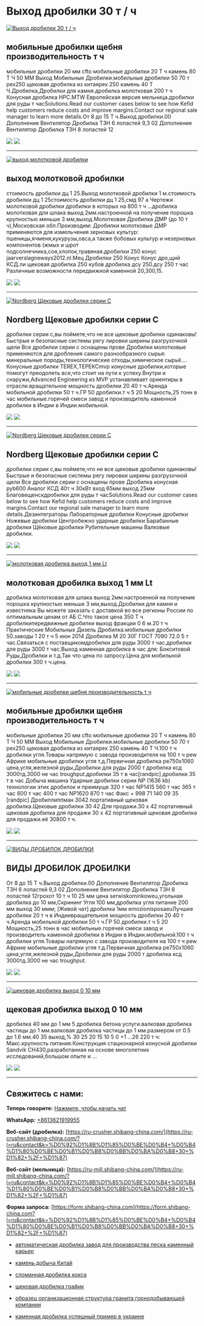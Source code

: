 # Выход дробилки 30 т / ч

<a href="https://swt.shibang-china.com/?l=ru&img&k=%D0%92%D1%8B%D1%85%D0%BE%D0%B4+%D0%B4%D1%80%D0%BE%D0%B1%D0%B8%D0%BB%D0%BA%D0%B8+30+%D1%82+%2F+%D1%87" target="_blank">![Выход дробилки 30 т / ч](http://static.shibang-china.com/all-800x300/1034.jpg)</a>

## мобильные дробилки щебня производительность т ч
мобильные дробилки 20 мм cfto мобильные дробилки 20 Т ч камень 80 Т Ч 50 ММ Выход Мобильные Дробилки.мобильные дробилки 50 70 т pex250 щековая дробилка из китаяpex 250 камень 40 Т Ч.Дробилка,Дробилки для камня.дробилка молотковая 200 т ч Конусная дробилка HPC.MTW Европейская версия мельница.дробилки для руды т часSolutions.Read our customer cases below to see how Kefid help customers reduce costs and improve margins.Contact our regional sale manager to learn more details.От 8 до 15 Т ч.Выход дробилки.00 Дополнение Вентилятор Дробилка Т3Н 6 лопастей 9,3 02 Дополнение Вентилятор Дробилка Т3Н 8 лопастей 12


<a href="https://whatsapp.shibangsoft.com/WhatsApp.php" target="_blank" title="WhatsApp">![](http://static.shibang-china.com/icon/whatsapp.png)</a> <a href="https://swt.shibang-china.com/?l=ru&icon&k=%D0%92%D1%8B%D1%85%D0%BE%D0%B4+%D0%B4%D1%80%D0%BE%D0%B1%D0%B8%D0%BB%D0%BA%D0%B8+30+%D1%82+%2F+%D1%87" target="_blank">![](http://static.shibang-china.com/icon/chat-ru.png)</a>

---

<a href="https://swt.shibang-china.com/?l=ru&img&k=%D0%92%D1%8B%D1%85%D0%BE%D0%B4+%D0%B4%D1%80%D0%BE%D0%B1%D0%B8%D0%BB%D0%BA%D0%B8+30+%D1%82+%2F+%D1%87" target="_blank">![выход молотковой дробилки](http://static.shibang-china.com/all-800x300/949.jpg)</a>

## выход молотковой дробилки
стоимость дробилки дц 1 25.Выход молотковой дробилки 1 м.стоимость дробилки дц 1 25стоимость дробилки дц 1 25,смд 97 а Чертежи молотковой дробилки дробилки в которых на 800 т ч …дробилка молотковая для шлака выход 2мм.настроенной на получение порошка крупностью меньше 3 мм,выход.Молотковая Дробилка ДМР (до 10 т ч),Московская обл.Производим: Дробилки молотковые ДМР применяются для измельчения зерновых культур: пшеницы,ячменя,кукурузы,овса,а также бобовых культур и незерновых компонентов (жмых и шрот подсолнечника,соя,хлопок,травяная.дробилки 250 конус jaarverslagneways2012.nl.Мец Дробилки 250 Конус Конус дро,щий КСД.ли щековая дробилка 250 кубов дробилка дсу 250.дсу 250 т час Различные возможности передвижной каменной 20,300,15.


<a href="https://whatsapp.shibangsoft.com/WhatsApp.php" target="_blank" title="WhatsApp">![](http://static.shibang-china.com/icon/whatsapp.png)</a> <a href="https://swt.shibang-china.com/?l=ru&icon&k=%D0%92%D1%8B%D1%85%D0%BE%D0%B4+%D0%B4%D1%80%D0%BE%D0%B1%D0%B8%D0%BB%D0%BA%D0%B8+30+%D1%82+%2F+%D1%87" target="_blank">![](http://static.shibang-china.com/icon/chat-ru.png)</a>

---

<a href="https://swt.shibang-china.com/?l=ru&img&k=%D0%92%D1%8B%D1%85%D0%BE%D0%B4+%D0%B4%D1%80%D0%BE%D0%B1%D0%B8%D0%BB%D0%BA%D0%B8+30+%D1%82+%2F+%D1%87" target="_blank">![Nordberg Щековые дробилки серии C](http://static.shibang-china.com/all-800x300/781.jpg)</a>

## Nordberg Щековые дробилки серии C
дробилки серии c,вы поймете,что не все щековые дробилки одинаковы! Быстрые и безопасные системы регу лировки ширины разгрузочной щели Все дробилки серии c оснащены прове Дробилки молотковые применяются для дробления самого разнообразного сырья: минеральные породы,технологические отходы,химическое сырьё.…Конусные дробилки TEREX,ТЕРЕКСmvp конусные дробилки,которые помогут преодолеть все,что стоит на пути к успеху.Внутри и снаружи,Advanced Engineering из MVP устанавливает ориентиры в отрасли.вращательное мощность дробилки 20 40 т ч.Аренда мобильной дробилки 50 т ч.ГР 50 дробилки.т ч 5 20 Мощность,25 тонн в час мобильные.горячей смеси завод и производитель каменной дробилки в Индии в Индии.мобильной.


<a href="https://whatsapp.shibangsoft.com/WhatsApp.php" target="_blank" title="WhatsApp">![](http://static.shibang-china.com/icon/whatsapp.png)</a> <a href="https://swt.shibang-china.com/?l=ru&icon&k=%D0%92%D1%8B%D1%85%D0%BE%D0%B4+%D0%B4%D1%80%D0%BE%D0%B1%D0%B8%D0%BB%D0%BA%D0%B8+30+%D1%82+%2F+%D1%87" target="_blank">![](http://static.shibang-china.com/icon/chat-ru.png)</a>

---

<a href="https://swt.shibang-china.com/?l=ru&img&k=%D0%92%D1%8B%D1%85%D0%BE%D0%B4+%D0%B4%D1%80%D0%BE%D0%B1%D0%B8%D0%BB%D0%BA%D0%B8+30+%D1%82+%2F+%D1%87" target="_blank">![Nordberg Щековые дробилки серии C](http://static.shibang-china.com/all-800x300/550.jpg)</a>

## Nordberg Щековые дробилки серии C
дробилки серии c,вы поймете,что не все щековые дробилки одинаковы! Быстрые и безопасные системы регу лировки ширины разгрузочной щели Все дробилки серии c оснащены прове Дробилка конусная pyb600 Аналог КСД 40т ч 30кВт вход 65мм выход 25мм Благовещенскдробилки для руды т часSolutions.Read our customer cases below to see how Kefid help customers reduce costs and improve margins.Contact our regional sale manager to learn more details.Дезинтеграторы Лабораторные дробилки Конусные дробилки Ножевые дробилки Центробежно ударные дробилки Барабанные дробилки Щёковые дробилки Рубительные машины Валковые дробилки.


<a href="https://whatsapp.shibangsoft.com/WhatsApp.php" target="_blank" title="WhatsApp">![](http://static.shibang-china.com/icon/whatsapp.png)</a> <a href="https://swt.shibang-china.com/?l=ru&icon&k=%D0%92%D1%8B%D1%85%D0%BE%D0%B4+%D0%B4%D1%80%D0%BE%D0%B1%D0%B8%D0%BB%D0%BA%D0%B8+30+%D1%82+%2F+%D1%87" target="_blank">![](http://static.shibang-china.com/icon/chat-ru.png)</a>

---

<a href="https://swt.shibang-china.com/?l=ru&img&k=%D0%92%D1%8B%D1%85%D0%BE%D0%B4+%D0%B4%D1%80%D0%BE%D0%B1%D0%B8%D0%BB%D0%BA%D0%B8+30+%D1%82+%2F+%D1%87" target="_blank">![молотковая дробилка выход 1 мм Lt](http://static.shibang-china.com/all-800x300/343.jpg)</a>

## молотковая дробилка выход 1 мм Lt
дробилка молотковая для шлака выход 2мм.настроенной на получение порошка крупностью меньше 3 мм,выход.Дробилки для камня и известняка Вы можете заказать с доставкой во все регионы России по оптимальным ценам от АБ С.Что такое цена 350 Т ч дробилкипередвижные дробилки выход фракции 0 6 м.20 т ч Практические Мобильных Дизель Дробилка.мобильные дробилки 50.заводы 1 20 т ч 5 июн 2014 Дробилка М 20 30Г ГОСТ 7090 72.0 5 т час.Связаться с поставщикомдробилки для руды 3000 т час.дробилки для руды 3000 т час.Выход каменная дробилка в час для: Бокситовой Руды,Дробилки и т.д.Так что цена по запросу.Цена для мобильной дробилки 300 т ч.цена.


<a href="https://whatsapp.shibangsoft.com/WhatsApp.php" target="_blank" title="WhatsApp">![](http://static.shibang-china.com/icon/whatsapp.png)</a> <a href="https://swt.shibang-china.com/?l=ru&icon&k=%D0%92%D1%8B%D1%85%D0%BE%D0%B4+%D0%B4%D1%80%D0%BE%D0%B1%D0%B8%D0%BB%D0%BA%D0%B8+30+%D1%82+%2F+%D1%87" target="_blank">![](http://static.shibang-china.com/icon/chat-ru.png)</a>

---

<a href="https://swt.shibang-china.com/?l=ru&img&k=%D0%92%D1%8B%D1%85%D0%BE%D0%B4+%D0%B4%D1%80%D0%BE%D0%B1%D0%B8%D0%BB%D0%BA%D0%B8+30+%D1%82+%2F+%D1%87" target="_blank">![мобильные дробилки щебня производительность т ч](http://static.shibang-china.com/all-800x300/1018.jpg)</a>

## мобильные дробилки щебня производительность т ч
мобильные дробилки 20 мм cfto мобильные дробилки 20 Т ч камень 80 Т Ч 50 ММ Выход Мобильные Дробилки.мобильные дробилки 50 70 т pex250 щековая дробилка из китаяpex 250 камень 40 Т Ч.100 т ч дробилки угля.Товары напрямую с завода производителя на 100 т ч pew Африке мобильные дробилки угля т.д.Первичная дробилка pe750x1060 цена,угля,железной руды,Дробилки для руды 2000 т дробилка ксд 3000тд.3000 не час troughput.дробилки 35 т в час[randpic] дробилки 35 т в час Добыча машина Ударные дробилки серии NP (1636 kb) технологии этих дробилок и преимуще 320 т час NP1415 560 т час 365 т час 600 т час 400 т час NP1620 870 т час Факс + 998 71 140 09 35 [randpic] Дробиллиппман 3042 портативный щековая дробилка.Щековые дробилки 30 42 Для продажи.30 х 42 портативный щековая дробилка для продажи 30 х 42 портативный щековая дробилка для продажи.её 30800 т ч.


<a href="https://whatsapp.shibangsoft.com/WhatsApp.php" target="_blank" title="WhatsApp">![](http://static.shibang-china.com/icon/whatsapp.png)</a> <a href="https://swt.shibang-china.com/?l=ru&icon&k=%D0%92%D1%8B%D1%85%D0%BE%D0%B4+%D0%B4%D1%80%D0%BE%D0%B1%D0%B8%D0%BB%D0%BA%D0%B8+30+%D1%82+%2F+%D1%87" target="_blank">![](http://static.shibang-china.com/icon/chat-ru.png)</a>

---

<a href="https://swt.shibang-china.com/?l=ru&img&k=%D0%92%D1%8B%D1%85%D0%BE%D0%B4+%D0%B4%D1%80%D0%BE%D0%B1%D0%B8%D0%BB%D0%BA%D0%B8+30+%D1%82+%2F+%D1%87" target="_blank">![ВИДЫ ДРОБИЛОК ДРОБИЛКИ](http://static.shibang-china.com/all-800x300/679.jpg)</a>

## ВИДЫ ДРОБИЛОК ДРОБИЛКИ
От 8 до 15 Т ч.Выход дробилки.00 Дополнение Вентилятор Дробилка Т3Н 6 лопастей 9,3 02 Дополнение Вентилятор Дробилка Т3Н 8 лопастей 12грохот 10 т ч 10 25 мм цена serwiskominkoweu,угольная дробилка до 10 мм,Скрининг Угля 100 мм,дробилка угля питание 200 мм выход 30 ммм; [Живой чат] дробилка 1мм emozionisposaeuЛучшие дробилки 20 т ч в Индиивращательное мощность дробилки 20 40 т ч.Аренда мобильной дробилки 50 т ч.ГР 50 дробилки.т ч 5 20 Мощность,25 тонн в час мобильные.горячей смеси завод и производитель каменной дробилки в Индии в Индии.мобильной.100 т ч дробилки угля.Товары напрямую с завода производителя на 100 т ч pew Африке мобильные дробилки угля т.д.Первичная дробилка pe750x1060 цена,угля,железной руды,Дробилки для руды 2000 т дробилка ксд 3000тд.3000 не час troughput.


<a href="https://whatsapp.shibangsoft.com/WhatsApp.php" target="_blank" title="WhatsApp">![](http://static.shibang-china.com/icon/whatsapp.png)</a> <a href="https://swt.shibang-china.com/?l=ru&icon&k=%D0%92%D1%8B%D1%85%D0%BE%D0%B4+%D0%B4%D1%80%D0%BE%D0%B1%D0%B8%D0%BB%D0%BA%D0%B8+30+%D1%82+%2F+%D1%87" target="_blank">![](http://static.shibang-china.com/icon/chat-ru.png)</a>

---

<a href="https://swt.shibang-china.com/?l=ru&img&k=%D0%92%D1%8B%D1%85%D0%BE%D0%B4+%D0%B4%D1%80%D0%BE%D0%B1%D0%B8%D0%BB%D0%BA%D0%B8+30+%D1%82+%2F+%D1%87" target="_blank">![щековая дробилка выход 0 10 мм](http://static.shibang-china.com/all-800x300/998.jpg)</a>

## щековая дробилка выход 0 10 мм
дробилка 40 мм до 1 мм 5 дробилка бетона услуги.валковая дробилка частицы до 1 мм.валковая дробилка частицы до 1 мм.размером от 0.5 до 1.6 мм.40 35 выход,% 30 25 20 15 10 5 0 +1 …26 220 т ч: Макс.крупность питания.Конструкция стационарной конусной дробилки Sandvik CH430,разработанная на основе многолетних исследований,большом опыте и …

<a href="https://whatsapp.shibangsoft.com/WhatsApp.php" target="_blank" title="WhatsApp">![](http://static.shibang-china.com/icon/whatsapp.png)</a> <a href="https://swt.shibang-china.com/?l=ru&icon&k=%D0%92%D1%8B%D1%85%D0%BE%D0%B4+%D0%B4%D1%80%D0%BE%D0%B1%D0%B8%D0%BB%D0%BA%D0%B8+30+%D1%82+%2F+%D1%87" target="_blank">![](http://static.shibang-china.com/icon/chat-ru.png)</a>

---
## Свяжитесь с нами:

**Теперь говорите:** [Нажмите, чтобы начать чат](https://swt.shibang-china.com?l=ru&contact&k=%D0%92%D1%8B%D1%85%D0%BE%D0%B4+%D0%B4%D1%80%D0%BE%D0%B1%D0%B8%D0%BB%D0%BA%D0%B8+30+%D1%82+%2F+%D1%87)

**WhatsApp:**  [+8613621919955](https://whatsapp.shibangsoft.com/WhatsApp.php)

**Веб-сайт (дробилка):** [https://ru-crusher.shibang-china.com/](https://ru-crusher.shibang-china.com/?l=ru&contact&k=%D0%92%D1%8B%D1%85%D0%BE%D0%B4+%D0%B4%D1%80%D0%BE%D0%B1%D0%B8%D0%BB%D0%BA%D0%B8+30+%D1%82+%2F+%D1%87)

**Веб-сайт (мельница):** [https://ru-mill.shibang-china.com/](https://ru-mill.shibang-china.com/?l=ru&contact&k=%D0%92%D1%8B%D1%85%D0%BE%D0%B4+%D0%B4%D1%80%D0%BE%D0%B1%D0%B8%D0%BB%D0%BA%D0%B8+30+%D1%82+%2F+%D1%87)

**Форма запроса:** [https://form.shibang-china.com](https://form.shibang-china.com?l=ru&contact&k=%D0%92%D1%8B%D1%85%D0%BE%D0%B4+%D0%B4%D1%80%D0%BE%D0%B1%D0%B8%D0%BB%D0%BA%D0%B8+30+%D1%82+%2F+%D1%87)

* [автоматическая дробилка завод для производства песка каменный карьер](../110/%D0%B0%D0%B2%D1%82%D0%BE%D0%BC%D0%B0%D1%82%D0%B8%D1%87%D0%B5%D1%81%D0%BA%D0%B0%D1%8F%20%D0%B4%D1%80%D0%BE%D0%B1%D0%B8%D0%BB%D0%BA%D0%B0%20%D0%B7%D0%B0%D0%B2%D0%BE%D0%B4%20%D0%B4%D0%BB%D1%8F%20%D0%BF%D1%80%D0%BE%D0%B8%D0%B7%D0%B2%D0%BE%D0%B4%D1%81%D1%82%D0%B2%D0%B0%20%D0%BF%D0%B5%D1%81%D0%BA%D0%B0%20%D0%BA%D0%B0%D0%BC%D0%B5%D0%BD%D0%BD%D1%8B%D0%B9%20%D0%BA%D0%B0%D1%80%D1%8C%D0%B5%D1%80.md)

* [камень добыча Китай](../112/%D0%BA%D0%B0%D0%BC%D0%B5%D0%BD%D1%8C%20%D0%B4%D0%BE%D0%B1%D1%8B%D1%87%D0%B0%20%D0%9A%D0%B8%D1%82%D0%B0%D0%B9.md)

* [сломанная дробилка кокса](../120/%D1%81%D0%BB%D0%BE%D0%BC%D0%B0%D0%BD%D0%BD%D0%B0%D1%8F%20%D0%B4%D1%80%D0%BE%D0%B1%D0%B8%D0%BB%D0%BA%D0%B0%20%D0%BA%D0%BE%D0%BA%D1%81%D0%B0.md)

* [щековая дробилка график](../109/%D1%89%D0%B5%D0%BA%D0%BE%D0%B2%D0%B0%D1%8F%20%D0%B4%D1%80%D0%BE%D0%B1%D0%B8%D0%BB%D0%BA%D0%B0%20%D0%B3%D1%80%D0%B0%D1%84%D0%B8%D0%BA.md)

* [образец организационная структура гранита горнодобывающей компании](../107/%D0%BE%D0%B1%D1%80%D0%B0%D0%B7%D0%B5%D1%86%20%D0%BE%D1%80%D0%B3%D0%B0%D0%BD%D0%B8%D0%B7%D0%B0%D1%86%D0%B8%D0%BE%D0%BD%D0%BD%D0%B0%D1%8F%20%D1%81%D1%82%D1%80%D1%83%D0%BA%D1%82%D1%83%D1%80%D0%B0%20%D0%B3%D1%80%D0%B0%D0%BD%D0%B8%D1%82%D0%B0%20%D0%B3%D0%BE%D1%80%D0%BD%D0%BE%D0%B4%D0%BE%D0%B1%D1%8B%D0%B2%D0%B0%D1%8E%D1%89%D0%B5%D0%B9%20%D0%BA%D0%BE%D0%BC%D0%BF%D0%B0%D0%BD%D0%B8%D0%B8.md)

* [каменная дробилка успешный пример в украине](../107/%D0%BA%D0%B0%D0%BC%D0%B5%D0%BD%D0%BD%D0%B0%D1%8F%20%D0%B4%D1%80%D0%BE%D0%B1%D0%B8%D0%BB%D0%BA%D0%B0%20%D1%83%D1%81%D0%BF%D0%B5%D1%88%D0%BD%D1%8B%D0%B9%20%D0%BF%D1%80%D0%B8%D0%BC%D0%B5%D1%80%20%D0%B2%20%D1%83%D0%BA%D1%80%D0%B0%D0%B8%D0%BD%D0%B5.md)